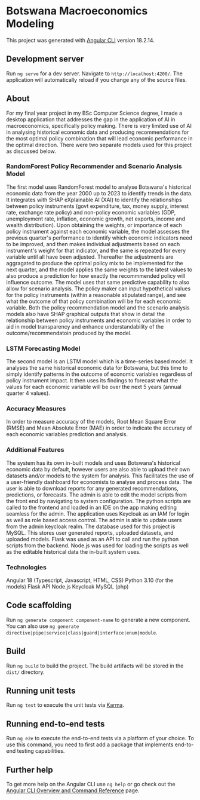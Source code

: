 # Botswana Macroeconomics Modeling

This project was generated with [Angular CLI](https://github.com/angular/angular-cli) version 18.2.14.

## Development server

Run `ng serve` for a dev server. Navigate to `http://localhost:4200/`. The application will automatically reload if you change any of the source files.

## About

For my final year project in my BSc Computer Science degree, I made a desktop application that addresses the gap in the application of AI in macroeconomics, specifically policy making. There is very limited use of AI in analysing historical economic data and producing recommendations for the most optimal policy combination that will lead economic performance in the optimal direction. There were two separate models used for this project as discussed below.

### RandomForest Policy Recommender and Scenario Analysis Model

The first model uses RandomForest model to analyse Botswana's historical economic data from the year 2000 up to 2023 to identify trends in the data. It integrates with SHAP eXplainable AI (XAI) to identify the relationships between policy instruments (govt expenditure, tax, money supply, interest rate, exchange rate policy) and non-policy economic variables (GDP, unemployment rate, inflation, economic growth, net exports, income and wealth distribution). Upon obtaining the weights, or importance of each policy instrument against each economic variable, the model assesses the previous quarter's performance to identify which economic indicators need to  be improved, and then makes individual adjustments based on each instrument's weight for that indicator, and the same is repeated for every variable until all have been adjusted. Thereafter the adjustments are aggragated to produce the optimal policy mix to be implemented for the next quarter, and the model applies the same weights to the latest values to also produce a prediction for how exactly the recommmended policy will influence outcome.
The model uses that same predictive capability to also allow for scenario analysis. The policy maker can input hypothetical values for the policy instruments (within a reasonable stipulated range), and see what the outcome of that policy combination will be for each economic variable. Both the policy recommendation model and the scenario analysis models also have SHAP graphical outputs that show in detail the relationship between policy instruments and economic variables in order to aid in model transparency and enhance understandability of the outcome/recommendatoin produced by the model.

### LSTM Forecasting Model

The second model is an LSTM model which is a time-series based model. It analyses the same historical economic data for Botswana, but this time to simply identify patterns in the outcome of economic variables regardless of policy instrument impact. It then uses its findings to forecast what the values for each economic variable will be over the next 5 years (annual quarter 4 values). 

### Accuracy Measures

In order to measure accuracy of the models, Root Mean Square Error (RMSE) and Mean Absolute Error (MAE) in order to indicate the accuracy of each economic variables prediction and analysis.

### Additional Features

The system has its own in-built models and uses Botswana's historical economic data by default, however users are also able to upload their own datasets and/or models to the system for analysis. This facilitates the use of a user-friendly dashboard for economists to analyse and process data. The user is able to download reports for any generated recommendations, predictions, or forecasts. The admin is able to edit the model scripts from the front end by navigating to system configuration. The python scripts are called to the frontend and loaded in an IDE on the app making editing seamless for the admin.
The application uses Keycloak as an IAM for login as well as role based access control. The admin is able to update users from the admin keycloak realm. The database used for this project is MySQL. This stores user generated reports, uploaded datasets, and uploaded models. Flask was used as an API to call and run the python scripts from the backend. Node.js was used for loading the scripts as well as the editable historical data the in-built system uses.

### Technologies
Angular 18 (Typescript, Javascript, HTML, CSS)
Python 3.10 (for the models)
Flask API
Node.js
Keycloak
MySQL (php)

## Code scaffolding

Run `ng generate component component-name` to generate a new component. You can also use `ng generate directive|pipe|service|class|guard|interface|enum|module`.

## Build

Run `ng build` to build the project. The build artifacts will be stored in the `dist/` directory.

## Running unit tests

Run `ng test` to execute the unit tests via [Karma](https://karma-runner.github.io).

## Running end-to-end tests

Run `ng e2e` to execute the end-to-end tests via a platform of your choice. To use this command, you need to first add a package that implements end-to-end testing capabilities.

## Further help

To get more help on the Angular CLI use `ng help` or go check out the [Angular CLI Overview and Command Reference](https://angular.dev/tools/cli) page.
